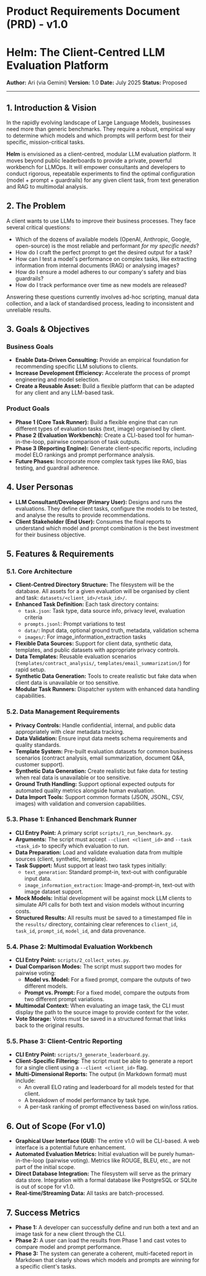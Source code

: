 # Product Requirements Document (PRD) - v1.0
# Helm: The Client-Centred LLM Evaluation Platform

**Author:** Ari (via Gemini)
**Version:** 1.0
**Date:**  July 2025
**Status:** Proposed

---

## 1. Introduction & Vision

In the rapidly evolving landscape of Large Language Models, businesses need more than generic benchmarks. They require a robust, empirical way to determine which models and which prompts will perform best for their specific, mission-critical tasks.

**Helm** is envisioned as a client-centred, modular LLM evaluation platform. It moves beyond public leaderboards to provide a private, powerful workbench for LLMOps. It will empower consultants and developers to conduct rigorous, repeatable experiments to find the optimal configuration (model + prompt + guardrails) for any given client task, from text generation and RAG to multimodal analysis.

## 2. The Problem

A client wants to use LLMs to improve their business processes. They face several critical questions:
- Which of the dozens of available models (OpenAI, Anthropic, Google, open-source) is the most reliable and performant *for my specific needs*?
- How do I craft the perfect prompt to get the desired output for a task?
- How can I test a model's performance on complex tasks, like extracting information from internal documents (RAG) or analysing images?
- How do I ensure a model adheres to our company's safety and bias guardrails?
- How do I track performance over time as new models are released?

Answering these questions currently involves ad-hoc scripting, manual data collection, and a lack of standardised process, leading to inconsistent and unreliable results.

## 3. Goals & Objectives

### Business Goals
- **Enable Data-Driven Consulting:** Provide an empirical foundation for recommending specific LLM solutions to clients.
- **Increase Development Efficiency:** Accelerate the process of prompt engineering and model selection.
- **Create a Reusable Asset:** Build a flexible platform that can be adapted for any client and any LLM-based task.

### Product Goals
- **Phase 1 (Core Task Runner):** Build a flexible engine that can run different types of evaluation tasks (text, image) organised by client.
- **Phase 2 (Evaluation Workbench):** Create a CLI-based tool for human-in-the-loop, pairwise comparison of task outputs.
- **Phase 3 (Reporting Engine):** Generate client-specific reports, including model ELO rankings and prompt performance analysis.
- **Future Phases:** Incorporate more complex task types like RAG, bias testing, and guardrail adherence.

## 4. User Personas

- **LLM Consultant/Developer (Primary User):** Designs and runs the evaluations. They define client tasks, configure the models to be tested, and analyse the results to provide recommendations.
- **Client Stakeholder (End User):** Consumes the final reports to understand which model and prompt combination is the best investment for their business objective.

## 5. Features & Requirements

### 5.1. Core Architecture
- **Client-Centred Directory Structure:** The filesystem will be the database. All assets for a given evaluation will be organised by client and task: `datasets/<client_id>/<task_id>/`.
- **Enhanced Task Definition:** Each task directory contains:
  - `task.json`: Task type, data source info, privacy level, evaluation criteria
  - `prompts.jsonl`: Prompt variations to test
  - `data/`: Input data, optional ground truth, metadata, validation schema
  - `images/`: For image_information_extraction tasks
- **Flexible Data Sources:** Support for client data, synthetic data, templates, and public datasets with appropriate privacy controls.
- **Data Templates:** Reusable evaluation scenarios (`templates/contract_analysis/`, `templates/email_summarization/`) for rapid setup.
- **Synthetic Data Generation:** Tools to create realistic but fake data when client data is unavailable or too sensitive.
- **Modular Task Runners:** Dispatcher system with enhanced data handling capabilities.

### 5.2. Data Management Requirements
- **Privacy Controls:** Handle confidential, internal, and public data appropriately with clear metadata tracking.
- **Data Validation:** Ensure input data meets schema requirements and quality standards.
- **Template System:** Pre-built evaluation datasets for common business scenarios (contract analysis, email summarization, document Q&A, customer support).
- **Synthetic Data Generation:** Create realistic but fake data for testing when real data is unavailable or too sensitive.
- **Ground Truth Handling:** Support optional expected outputs for automated quality metrics alongside human evaluation.
- **Data Import Tools:** Support common formats (JSON, JSONL, CSV, images) with validation and conversion capabilities.

### 5.3. Phase 1: Enhanced Benchmark Runner
- **CLI Entry Point:** A primary script `scripts/1_run_benchmark.py`.
- **Arguments:** The script must accept `--client <client_id>` and `--task <task_id>` to specify which evaluation to run.
- **Data Preparation:** Load and validate evaluation data from multiple sources (client, synthetic, template).
- **Task Support:** Must support at least two task types initially:
    - `text_generation`: Standard prompt-in, text-out with configurable input data.
    - `image_information_extraction`: Image-and-prompt-in, text-out with image dataset support.
- **Mock Models:** Initial development will be against mock LLM clients to simulate API calls for both text and vision models without incurring costs.
- **Structured Results:** All results must be saved to a timestamped file in the `results/` directory, containing clear references to `client_id`, `task_id`, `prompt_id`, `model_id`, and data provenance.

### 5.4. Phase 2: Multimodal Evaluation Workbench
- **CLI Entry Point:** `scripts/2_collect_votes.py`.
- **Dual Comparison Modes:** The script must support two modes for pairwise voting:
    - **Model vs. Model:** For a fixed prompt, compare the outputs of two different models.
    - **Prompt vs. Prompt:** For a fixed model, compare the outputs from two different prompt variations.
- **Multimodal Context:** When evaluating an image task, the CLI must display the path to the source image to provide context for the voter.
- **Vote Storage:** Votes must be saved in a structured format that links back to the original results.

### 5.5. Phase 3: Client-Centric Reporting
- **CLI Entry Point:** `scripts/3_generate_leaderboard.py`.
- **Client-Specific Filtering:** The script must be able to generate a report for a single client using a `--client <client_id>` flag.
- **Multi-Dimensional Reports:** The output (in Markdown format) must include:
    - An overall ELO rating and leaderboard for all models tested for that client.
    - A breakdown of model performance by task type.
    - A per-task ranking of prompt effectiveness based on win/loss ratios.

## 6. Out of Scope (For v1.0)

- **Graphical User Interface (GUI):** The entire v1.0 will be CLI-based. A web interface is a potential future enhancement.
- **Automated Evaluation Metrics:** Initial evaluation will be purely human-in-the-loop (pairwise voting). Metrics like ROUGE, BLEU, etc., are not part of the initial scope.
- **Direct Database Integration:** The filesystem will serve as the primary data store. Integration with a formal database like PostgreSQL or SQLite is out of scope for v1.0.
- **Real-time/Streaming Data:** All tasks are batch-processed.

## 7. Success Metrics

- **Phase 1:** A developer can successfully define and run both a text and an image task for a new client through the CLI.
- **Phase 2:** A user can load the results from Phase 1 and cast votes to compare model and prompt performance.
- **Phase 3:** The system can generate a coherent, multi-faceted report in Markdown that clearly shows which models and prompts are winning for a specific client's tasks.
